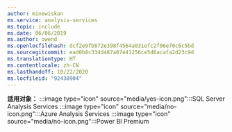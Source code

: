 ```yaml
---
author: minewiskan
ms.service: analysis-services
ms.topic: include
ms.date: 06/06/2019
ms.author: owend
ms.openlocfilehash: dcf2e9fb872e398f4564a031efc2f06e70c6c5bd
ms.sourcegitcommit: ead0b8c334d487a07e41256ce5d6acafa2d23c9d
ms.translationtype: HT
ms.contentlocale: zh-CN
ms.lasthandoff: 10/22/2020
ms.locfileid: "92438904"
---
```

**适用对象：** :::image type="icon" source="media/yes-icon.png":::SQL Server Analysis Services :::image type="icon" source="media/no-icon.png":::Azure Analysis Services :::image type="icon" source="media/no-icon.png":::Power BI Premium